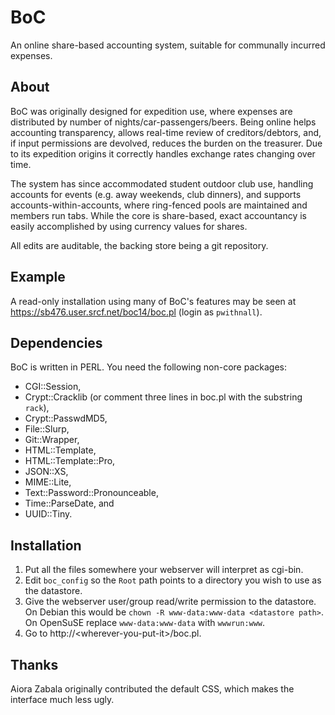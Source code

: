 # BoC

An online share-based accounting system, suitable for communally incurred expenses.

## About

BoC was originally designed for expedition use, where expenses are distributed by number of nights/car-passengers/beers.  Being online helps accounting transparency, allows real-time review of creditors/debtors, and, if input permissions are devolved, reduces the burden on the treasurer.  Due to its expedition origins it correctly handles exchange rates changing over time.

The system has since accommodated student outdoor club use, handling accounts for events (e.g. away weekends, club dinners), and supports accounts-within-accounts, where ring-fenced pools are maintained and members run tabs.  While the core is share-based, exact accountancy is easily accomplished by using currency values for shares.

All edits are auditable, the backing store being a git repository.

## Example

A read-only installation using many of BoC's features may be seen at https://sb476.user.srcf.net/boc14/boc.pl (login as `pwithnall`).

## Dependencies

BoC is written in PERL.  You need the following non-core packages:

* CGI::Session,
* Crypt::Cracklib (or comment three lines in boc.pl with the substring `rack`),
* Crypt::PasswdMD5,
* File::Slurp,
* Git::Wrapper,
* HTML::Template,
* HTML::Template::Pro,
* JSON::XS,
* MIME::Lite,
* Text::Password::Pronounceable,
* Time::ParseDate, and
* UUID::Tiny.

## Installation

1. Put all the files somewhere your webserver will interpret as cgi-bin.
2. Edit `boc_config` so the `Root` path points to a directory you wish to use as the datastore.
3. Give the webserver user/group read/write permission to the datastore.  On Debian this would be `chown -R www-data:www-data <datastore path>`.  On OpenSuSE replace `www-data:www-data` with `wwwrun:www`.
4. Go to http://\<wherever-you-put-it\>/boc.pl.

## Thanks

Aiora Zabala originally contributed the default CSS, which makes the interface much less ugly.

